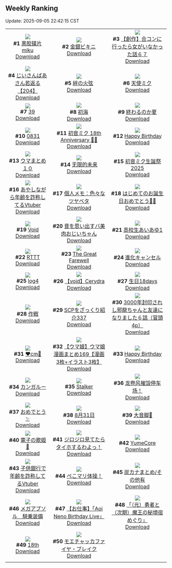 ## Weekly Ranking
Update: 2025-09-05 22:42:15 CST

|      |      |      |
| :----: | :----: | :----: |
| ![](https://i.pixiv.re/c/240x480/img-master/img/2025/08/30/00/01/28/134477717_p0_master1200.jpg)<br>**#1** [黑胶碟片miku](https://www.pixiv.net/artworks/134477717)<br>[Download](https://i.pixiv.re/img-original/img/2025/08/30/00/01/28/134477717_p0.jpg) | ![](https://i.pixiv.re/c/240x480/img-master/img/2025/08/30/00/00/17/134477460_p0_master1200.jpg)<br>**#2** [金銀ビキニ](https://www.pixiv.net/artworks/134477460)<br>[Download](https://i.pixiv.re/img-original/img/2025/08/30/00/00/17/134477460_p0.jpg) | ![](https://i.pixiv.re/c/240x480/img-master/img/2025/08/29/00/00/17/134439659_p0_master1200.jpg)<br>**#3** [【創作】合コンに行ったら女がいなかった話６７](https://www.pixiv.net/artworks/134439659)<br>[Download](https://i.pixiv.re/img-original/img/2025/08/29/00/00/17/134439659_p0.png) |
| ![](https://i.pixiv.re/c/240x480/img-master/img/2025/08/30/11/00/06/134492056_p0_master1200.jpg)<br>**#4** [じいさんばあさん若返る【204】](https://www.pixiv.net/artworks/134492056)<br>[Download](https://i.pixiv.re/img-original/img/2025/08/30/11/00/06/134492056_p0.png) | ![](https://i.pixiv.re/c/240x480/img-master/img/2025/08/30/00/00/13/134477424_p0_master1200.jpg)<br>**#5** [絆の火弦](https://www.pixiv.net/artworks/134477424)<br>[Download](https://i.pixiv.re/img-original/img/2025/08/30/00/00/13/134477424_p0.jpg) | ![](https://i.pixiv.re/c/240x480/img-master/img/2025/08/31/00/00/23/134520211_p0_master1200.jpg)<br>**#6** [天使ミク](https://www.pixiv.net/artworks/134520211)<br>[Download](https://i.pixiv.re/img-original/img/2025/08/31/00/00/23/134520211_p0.jpg) |
| ![](https://i.pixiv.re/c/240x480/img-master/img/2025/08/31/06/00/05/134529847_p0_master1200.jpg)<br>**#7** [39](https://www.pixiv.net/artworks/134529847)<br>[Download](https://i.pixiv.re/img-original/img/2025/08/31/06/00/05/134529847_p0.jpg) | ![](https://i.pixiv.re/c/240x480/img-master/img/2025/08/29/00/00/06/134439552_p0_master1200.jpg)<br>**#8** [初海](https://www.pixiv.net/artworks/134439552)<br>[Download](https://i.pixiv.re/img-original/img/2025/08/29/00/00/06/134439552_p0.jpg) | ![](https://i.pixiv.re/c/240x480/img-master/img/2025/08/29/07/30/02/134449126_p0_master1200.jpg)<br>**#9** [終わるのか夏](https://www.pixiv.net/artworks/134449126)<br>[Download](https://i.pixiv.re/img-original/img/2025/08/29/07/30/02/134449126_p0.jpg) |
| ![](https://i.pixiv.re/c/240x480/img-master/img/2025/08/31/08/31/05/134532692_p0_master1200.jpg)<br>**#10** [0831](https://www.pixiv.net/artworks/134532692)<br>[Download](https://i.pixiv.re/img-original/img/2025/08/31/08/31/05/134532692_p0.jpg) | ![](https://i.pixiv.re/c/240x480/img-master/img/2025/08/31/00/00/20/134520180_p0_master1200.jpg)<br>**#11** [初音ミク 18th Anniversary 🎂🎉](https://www.pixiv.net/artworks/134520180)<br>[Download](https://i.pixiv.re/img-original/img/2025/08/31/00/00/20/134520180_p0.jpg) | ![](https://i.pixiv.re/c/240x480/img-master/img/2025/08/31/00/00/06/134519989_p0_master1200.jpg)<br>**#12** [Happy Birthday](https://www.pixiv.net/artworks/134519989)<br>[Download](https://i.pixiv.re/img-original/img/2025/08/31/00/00/06/134519989_p0.png) |
| ![](https://i.pixiv.re/c/240x480/img-master/img/2025/08/30/18/30/28/134505186_p0_master1200.jpg)<br>**#13** [ウマまとめ１０](https://www.pixiv.net/artworks/134505186)<br>[Download](https://i.pixiv.re/img-original/img/2025/08/30/18/30/28/134505186_p0.jpg) | ![](https://i.pixiv.re/c/240x480/img-master/img/2025/08/31/01/10/51/134524006_p0_master1200.jpg)<br>**#14** [无限的未来](https://www.pixiv.net/artworks/134524006)<br>[Download](https://i.pixiv.re/img-original/img/2025/08/31/01/10/51/134524006_p0.png) | ![](https://i.pixiv.re/c/240x480/img-master/img/2025/08/31/00/39/35/134522729_p0_master1200.jpg)<br>**#15** [初音ミク生誕祭2025](https://www.pixiv.net/artworks/134522729)<br>[Download](https://i.pixiv.re/img-original/img/2025/08/31/00/39/35/134522729_p0.png) |
| ![](https://i.pixiv.re/c/240x480/img-master/img/2025/08/30/21/03/58/134511660_p0_master1200.jpg)<br>**#16** [あやしながら年齢を詐称してるVtuber](https://www.pixiv.net/artworks/134511660)<br>[Download](https://i.pixiv.re/img-original/img/2025/08/30/21/03/58/134511660_p0.png) | ![](https://i.pixiv.re/c/240x480/img-master/img/2025/08/30/06/00/07/134486134_p0_master1200.jpg)<br>**#17** [個人メモ：色々なツヤベタ](https://www.pixiv.net/artworks/134486134)<br>[Download](https://i.pixiv.re/img-original/img/2025/08/30/06/00/07/134486134_p0.jpg) | ![](https://i.pixiv.re/c/240x480/img-master/img/2025/08/31/16/02/34/134545951_p0_master1200.jpg)<br>**#18** [はじめてのお誕生日おめでとう🎂🎉](https://www.pixiv.net/artworks/134545951)<br>[Download](https://i.pixiv.re/img-original/img/2025/08/31/16/02/34/134545951_p0.jpg) |
| ![](https://i.pixiv.re/c/240x480/img-master/img/2025/08/31/18/45/53/134552218_p0_master1200.jpg)<br>**#19** [Void](https://www.pixiv.net/artworks/134552218)<br>[Download](https://i.pixiv.re/img-original/img/2025/08/31/18/45/53/134552218_p0.jpg) | ![](https://i.pixiv.re/c/240x480/img-master/img/2025/08/31/00/00/41/134520338_p0_master1200.jpg)<br>**#20** [昔を思い出すバ美肉おじいちゃん](https://www.pixiv.net/artworks/134520338)<br>[Download](https://i.pixiv.re/img-original/img/2025/08/31/00/00/41/134520338_p0.jpg) | ![](https://i.pixiv.re/c/240x480/img-master/img/2025/08/30/00/00/05/134477355_p0_master1200.jpg)<br>**#21** [高校生あいあゆ1](https://www.pixiv.net/artworks/134477355)<br>[Download](https://i.pixiv.re/img-original/img/2025/08/30/00/00/05/134477355_p0.jpg) |
| ![](https://i.pixiv.re/c/240x480/img-master/img/2025/08/30/00/08/00/134478163_p0_master1200.jpg)<br>**#22** [RTTT](https://www.pixiv.net/artworks/134478163)<br>[Download](https://i.pixiv.re/img-original/img/2025/08/30/00/08/00/134478163_p0.jpg) | ![](https://i.pixiv.re/c/240x480/img-master/img/2025/08/29/03/58/44/134446178_p0_master1200.jpg)<br>**#23** [The Great Farewell](https://www.pixiv.net/artworks/134446178)<br>[Download](https://i.pixiv.re/img-original/img/2025/08/29/03/58/44/134446178_p0.jpg) | ![](https://i.pixiv.re/c/240x480/img-master/img/2025/08/30/16/06/23/134500448_p0_master1200.jpg)<br>**#24** [進化キャンセル](https://www.pixiv.net/artworks/134500448)<br>[Download](https://i.pixiv.re/img-original/img/2025/08/30/16/06/23/134500448_p0.jpg) |
| ![](https://i.pixiv.re/c/240x480/img-master/img/2025/08/30/21/22/49/134499566_p0_master1200.jpg)<br>**#25** [log4](https://www.pixiv.net/artworks/134499566)<br>[Download](https://i.pixiv.re/img-original/img/2025/08/30/21/22/49/134499566_p0.jpg) | ![](https://i.pixiv.re/c/240x480/img-master/img/2025/08/31/03/37/15/134527838_p0_master1200.jpg)<br>**#26** [【void】Cerydra](https://www.pixiv.net/artworks/134527838)<br>[Download](https://i.pixiv.re/img-original/img/2025/08/31/03/37/15/134527838_p0.jpg) | ![](https://i.pixiv.re/c/240x480/img-master/img/2025/08/31/12/48/25/134540131_p0_master1200.jpg)<br>**#27** [生日18days](https://www.pixiv.net/artworks/134540131)<br>[Download](https://i.pixiv.re/img-original/img/2025/08/31/12/48/25/134540131_p0.jpg) |
| ![](https://i.pixiv.re/c/240x480/img-master/img/2025/08/30/19/30/50/134507584_p0_master1200.jpg)<br>**#28** [作戦](https://www.pixiv.net/artworks/134507584)<br>[Download](https://i.pixiv.re/img-original/img/2025/08/30/19/30/50/134507584_p0.png) | ![](https://i.pixiv.re/c/240x480/img-master/img/2025/08/30/21/00/19/134511378_p0_master1200.jpg)<br>**#29** [SCPをざっくり紹介337](https://www.pixiv.net/artworks/134511378)<br>[Download](https://i.pixiv.re/img-original/img/2025/08/30/21/00/19/134511378_p0.jpg) | ![](https://i.pixiv.re/c/240x480/img-master/img/2025/09/05/09/54/19/134439950_p0_master1200.jpg)<br>**#30** [3000年封印されし邪龍ちゃんと友達になりました６話（冒頭4p）](https://www.pixiv.net/artworks/134439950)<br>[Download](https://i.pixiv.re/img-original/img/2025/09/05/09/54/19/134439950_p0.jpg) |
| ![](https://i.pixiv.re/c/240x480/img-master/img/2025/08/30/20/03/11/134508987_p0_master1200.jpg)<br>**#31** [❤️cm💙](https://www.pixiv.net/artworks/134508987)<br>[Download](https://i.pixiv.re/img-original/img/2025/08/30/20/03/11/134508987_p0.png) | ![](https://i.pixiv.re/c/240x480/img-master/img/2025/08/29/00/40/01/134441567_p0_master1200.jpg)<br>**#32** [【ウマ娘】ウマ娘漫画まとめ169【漫画3枚+イラスト3枚】](https://www.pixiv.net/artworks/134441567)<br>[Download](https://i.pixiv.re/img-original/img/2025/08/29/00/40/01/134441567_p0.jpg) | ![](https://i.pixiv.re/c/240x480/img-master/img/2025/08/31/00/00/27/134520245_p0_master1200.jpg)<br>**#33** [Happy Birthday](https://www.pixiv.net/artworks/134520245)<br>[Download](https://i.pixiv.re/img-original/img/2025/08/31/00/00/27/134520245_p0.jpg) |
| ![](https://i.pixiv.re/c/240x480/img-master/img/2025/08/30/00/00/28/134477531_p0_master1200.jpg)<br>**#34** [カンガルー](https://www.pixiv.net/artworks/134477531)<br>[Download](https://i.pixiv.re/img-original/img/2025/08/30/00/00/28/134477531_p0.jpg) | ![](https://i.pixiv.re/c/240x480/img-master/img/2025/08/30/11/59/04/134493538_p0_master1200.jpg)<br>**#35** [Stalker](https://www.pixiv.net/artworks/134493538)<br>[Download](https://i.pixiv.re/img-original/img/2025/08/30/11/59/04/134493538_p0.jpg) | ![](https://i.pixiv.re/c/240x480/img-master/img/2025/09/01/02/10/27/134520610_p0_master1200.jpg)<br>**#36** [龙卷风摧毁停车场！](https://www.pixiv.net/artworks/134520610)<br>[Download](https://i.pixiv.re/img-original/img/2025/09/01/02/10/27/134520610_p0.jpg) |
| ![](https://i.pixiv.re/c/240x480/img-master/img/2025/08/31/01/28/58/134524627_p0_master1200.jpg)<br>**#37** [おめでとう✨](https://www.pixiv.net/artworks/134524627)<br>[Download](https://i.pixiv.re/img-original/img/2025/08/31/01/28/58/134524627_p0.jpg) | ![](https://i.pixiv.re/c/240x480/img-master/img/2025/08/31/00/00/14/134520107_p0_master1200.jpg)<br>**#38** [8月31日](https://www.pixiv.net/artworks/134520107)<br>[Download](https://i.pixiv.re/img-original/img/2025/08/31/00/00/14/134520107_p0.jpg) | ![](https://i.pixiv.re/c/240x480/img-master/img/2025/08/30/12/15/38/134494205_p0_master1200.jpg)<br>**#39** [大音脚🦶](https://www.pixiv.net/artworks/134494205)<br>[Download](https://i.pixiv.re/img-original/img/2025/08/30/12/15/38/134494205_p0.jpg) |
| ![](https://i.pixiv.re/c/240x480/img-master/img/2025/08/31/00/08/26/134521177_p0_master1200.jpg)<br>**#40** [電子の歌姫👑](https://www.pixiv.net/artworks/134521177)<br>[Download](https://i.pixiv.re/img-original/img/2025/08/31/00/08/26/134521177_p0.jpg) | ![](https://i.pixiv.re/c/240x480/img-master/img/2025/08/30/00/00/21/134477488_p0_master1200.jpg)<br>**#41** [ジロジロ見てたらタイホするわよっ！](https://www.pixiv.net/artworks/134477488)<br>[Download](https://i.pixiv.re/img-original/img/2025/08/30/00/00/21/134477488_p0.jpg) | ![](https://i.pixiv.re/c/240x480/img-master/img/2025/08/30/19/46/36/134508131_p0_master1200.jpg)<br>**#42** [YumeCore](https://www.pixiv.net/artworks/134508131)<br>[Download](https://i.pixiv.re/img-original/img/2025/08/30/19/46/36/134508131_p0.jpg) |
| ![](https://i.pixiv.re/c/240x480/img-master/img/2025/08/29/21/08/28/134469561_p0_master1200.jpg)<br>**#43** [子供銀行で年齢を詐称してるVtuber](https://www.pixiv.net/artworks/134469561)<br>[Download](https://i.pixiv.re/img-original/img/2025/08/29/21/08/28/134469561_p0.png) | ![](https://i.pixiv.re/c/240x480/img-master/img/2025/08/30/18/45/30/134505690_p0_master1200.jpg)<br>**#44** [ぺこマリ体操！](https://www.pixiv.net/artworks/134505690)<br>[Download](https://i.pixiv.re/img-original/img/2025/08/30/18/45/30/134505690_p0.jpg) | ![](https://i.pixiv.re/c/240x480/img-master/img/2025/08/30/21/15/50/134512180_p0_master1200.jpg)<br>**#45** [炭カナまとめ/その他有](https://www.pixiv.net/artworks/134512180)<br>[Download](https://i.pixiv.re/img-original/img/2025/08/30/21/15/50/134512180_p0.jpg) |
| ![](https://i.pixiv.re/c/240x480/img-master/img/2025/08/31/06/08/53/134509811_p0_master1200.jpg)<br>**#46** [メガアブソル　騎乗装備](https://www.pixiv.net/artworks/134509811)<br>[Download](https://i.pixiv.re/img-original/img/2025/08/31/06/08/53/134509811_p0.jpg) | ![](https://i.pixiv.re/c/240x480/img-master/img/2025/08/30/15/50/20/134499931_p0_master1200.jpg)<br>**#47** [【お仕事】「Aoi Neno Birthday Live」](https://www.pixiv.net/artworks/134499931)<br>[Download](https://i.pixiv.re/img-original/img/2025/08/30/15/50/20/134499931_p0.png) | ![](https://i.pixiv.re/c/240x480/img-master/img/2025/08/31/12/40/54/134539921_p0_master1200.jpg)<br>**#48** [「（元）勇者と（次期）魔王の秘境宿めぐり」](https://www.pixiv.net/artworks/134539921)<br>[Download](https://i.pixiv.re/img-original/img/2025/08/31/12/40/54/134539921_p0.jpg) |
| ![](https://i.pixiv.re/c/240x480/img-master/img/2025/08/31/00/00/10/134520058_p0_master1200.jpg)<br>**#49** [18th](https://www.pixiv.net/artworks/134520058)<br>[Download](https://i.pixiv.re/img-original/img/2025/08/31/00/00/10/134520058_p0.jpg) | ![](https://i.pixiv.re/c/240x480/img-master/img/2025/08/31/17/30/01/134548885_p0_master1200.jpg)<br>**#50** [モエチャッカファイヤ・ブレイク](https://www.pixiv.net/artworks/134548885)<br>[Download](https://i.pixiv.re/img-original/img/2025/08/31/17/30/01/134548885_p0.jpg) |
|      |
